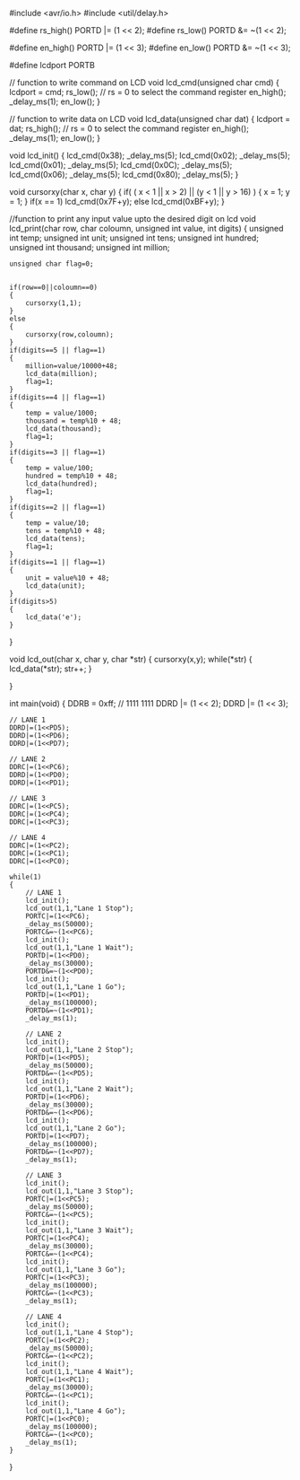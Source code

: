 #include <avr/io.h>
#include <util/delay.h>

#define rs_high() PORTD |= (1 << 2);
#define rs_low() PORTD &= ~(1 << 2);

#define en_high() PORTD |= (1 << 3);
#define en_low() PORTD &= ~(1 << 3);

#define lcdport PORTB

// function to write command on LCD
void lcd_cmd(unsigned char cmd)
{
	lcdport = cmd;
	rs_low();		// rs = 0 to select the command register
	en_high();
	_delay_ms(1);
	en_low();
}

// function to write data on LCD
void lcd_data(unsigned char dat)
{
	lcdport = dat;
	rs_high();		// rs = 0 to select the command register
	en_high();
	_delay_ms(1);
	en_low();
}

void lcd_init()
{
	lcd_cmd(0x38); _delay_ms(5);
	lcd_cmd(0x02); _delay_ms(5);
	lcd_cmd(0x01); _delay_ms(5);
	lcd_cmd(0x0C); _delay_ms(5);
	lcd_cmd(0x06); _delay_ms(5);
	lcd_cmd(0x80); _delay_ms(5);
}

void cursorxy(char x, char y)
{
	if( ( x < 1 || x > 2) || (y < 1 || y > 16) )
	{
		x = 1;
		y = 1;
	}
	if(x == 1)
	lcd_cmd(0x7F+y);
	else
	lcd_cmd(0xBF+y);
}

//function to print any input value upto the desired digit on lcd
void lcd_print(char row, char coloumn, unsigned int value, int digits)
{
	unsigned int temp;
	unsigned int unit;
	unsigned int tens;
	unsigned int hundred;
	unsigned int thousand;
	unsigned int million;
	
	unsigned char flag=0;
	
	
	if(row==0||coloumn==0)
	{
		cursorxy(1,1);
	}
	else
	{
		cursorxy(row,coloumn);
	}
	if(digits==5 || flag==1)
	{
		million=value/10000+48;
		lcd_data(million);
		flag=1;
	}
	if(digits==4 || flag==1)
	{
		temp = value/1000;
		thousand = temp%10 + 48;
		lcd_data(thousand);
		flag=1;
	}
	if(digits==3 || flag==1)
	{
		temp = value/100;
		hundred = temp%10 + 48;
		lcd_data(hundred);
		flag=1;
	}
	if(digits==2 || flag==1)
	{
		temp = value/10;
		tens = temp%10 + 48;
		lcd_data(tens);
		flag=1;
	}
	if(digits==1 || flag==1)
	{
		unit = value%10 + 48;
		lcd_data(unit);
	}
	if(digits>5)
	{
		lcd_data('e');
	}
}

void lcd_out(char x, char y, char *str)
{
	cursorxy(x,y);
	while(*str)
	{
		lcd_data(*str);
		str++;
	}

}

int main(void)
{
	DDRB = 0xff; // 1111 1111
	DDRD |= (1 << 2);
	DDRD |= (1 << 3);
	
	// LANE 1
	DDRD|=(1<<PD5);
	DDRD|=(1<<PD6);
	DDRD|=(1<<PD7);
	
	// LANE 2
	DDRC|=(1<<PC6);
	DDRD|=(1<<PD0);
	DDRD|=(1<<PD1);
	
	// LANE 3
	DDRC|=(1<<PC5);
	DDRC|=(1<<PC4);
	DDRC|=(1<<PC3);
	
	// LANE 4
	DDRC|=(1<<PC2);
	DDRC|=(1<<PC1);
	DDRC|=(1<<PC0);
	
	while(1)
	{
		// LANE 1
		lcd_init();
		lcd_out(1,1,"Lane 1 Stop");
		PORTC|=(1<<PC6);
		_delay_ms(50000);
		PORTC&=~(1<<PC6);
		lcd_init();
		lcd_out(1,1,"Lane 1 Wait");
		PORTD|=(1<<PD0);
		_delay_ms(30000);
		PORTD&=~(1<<PD0);
		lcd_init();
		lcd_out(1,1,"Lane 1 Go");
		PORTD|=(1<<PD1);
		_delay_ms(100000);
		PORTD&=~(1<<PD1);
		_delay_ms(1);
		
		// LANE 2
		lcd_init();
		lcd_out(1,1,"Lane 2 Stop");
		PORTD|=(1<<PD5);
		_delay_ms(50000);
		PORTD&=~(1<<PD5);
		lcd_init();
		lcd_out(1,1,"Lane 2 Wait");
		PORTD|=(1<<PD6);
		_delay_ms(30000);
		PORTD&=~(1<<PD6);
		lcd_init();
		lcd_out(1,1,"Lane 2 Go");
		PORTD|=(1<<PD7);
		_delay_ms(100000);
		PORTD&=~(1<<PD7);
		_delay_ms(1);
		
		// LANE 3
		lcd_init();
		lcd_out(1,1,"Lane 3 Stop");
		PORTC|=(1<<PC5);
		_delay_ms(50000);
		PORTC&=~(1<<PC5);
		lcd_init();
		lcd_out(1,1,"Lane 3 Wait");
		PORTC|=(1<<PC4);
		_delay_ms(30000);
		PORTC&=~(1<<PC4);
		lcd_init();
		lcd_out(1,1,"Lane 3 Go");
		PORTC|=(1<<PC3);
		_delay_ms(100000);
		PORTC&=~(1<<PC3);
		_delay_ms(1);
		
		// LANE 4
		lcd_init();
		lcd_out(1,1,"Lane 4 Stop");
		PORTC|=(1<<PC2);
		_delay_ms(50000);
		PORTC&=~(1<<PC2);
		lcd_init();
		lcd_out(1,1,"Lane 4 Wait");
		PORTC|=(1<<PC1);
		_delay_ms(30000);
		PORTC&=~(1<<PC1);
		lcd_init();
		lcd_out(1,1,"Lane 4 Go");
		PORTC|=(1<<PC0);
		_delay_ms(100000);
		PORTC&=~(1<<PC0);
		_delay_ms(1);
	}
}

